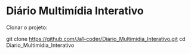 # Diário Multimídia Interativo

Clonar o projeto:


git clone https://github.com/Ja1-coder/Diario_Multimidia_Interativo.git
cd Diario_Multimidia_Interativo
